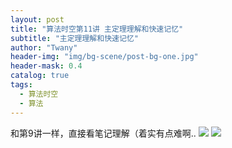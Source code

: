 ```yaml
---
layout: post
title: "算法时空第11讲 主定理理解和快速记忆"
subtitle: "主定理理解和快速记忆"
author: "Twany"
header-img: "img/bg-scene/post-bg-one.jpg"
header-mask: 0.4
catalog: true
tags:
  - 算法时空
  - 算法
---
```


和第9讲一样，直接看笔记理解（着实有点难啊..
![](https://i.loli.net/2019/07/18/5d2ff4337c49558661.jpg)
![](https://i.loli.net/2019/07/18/5d2ff438b8e2426982.jpg)
